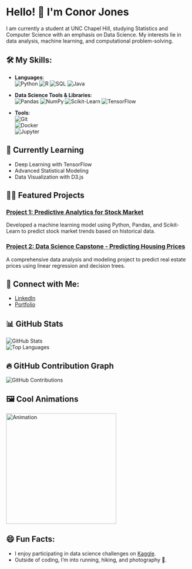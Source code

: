 # Hello! 👋 I'm Conor Jones  
I am currently a student at UNC Chapel Hill, studying Statistics and Computer Science with an emphasis on Data Science. My interests lie in data analysis, machine learning, and computational problem-solving.

## 🛠️ My Skills:
- **Languages**:  
  ![Python](https://img.shields.io/badge/Python-3.8-blue) 
  ![R](https://img.shields.io/badge/R-4.0.5-lightblue)
  ![SQL](https://img.shields.io/badge/SQL-PostgreSQL-blue)
  ![Java](https://img.shields.io/badge/Java-11-orange)

- **Data Science Tools & Libraries**:  
  ![Pandas](https://img.shields.io/badge/Pandas-1.3.0-green) 
  ![NumPy](https://img.shields.io/badge/NumPy-1.21-blue) 
  ![Scikit-Learn](https://img.shields.io/badge/Scikit--Learn-0.24-yellow) 
  ![TensorFlow](https://img.shields.io/badge/TensorFlow-2.5-orange)

- **Tools**:  
  ![Git](https://img.shields.io/badge/Git-2.30-red)  
  ![Docker](https://img.shields.io/badge/Docker-20.10-blue)  
  ![Jupyter](https://img.shields.io/badge/Jupyter-Notebook-orange)  

## 🌱 Currently Learning
- Deep Learning with TensorFlow
- Advanced Statistical Modeling
- Data Visualization with D3.js

## 🧑‍💻 Featured Projects
### [Project 1: Predictive Analytics for Stock Market](https://github.com/your-username/stock-market-predictor)  
Developed a machine learning model using Python, Pandas, and Scikit-Learn to predict stock market trends based on historical data.  

### [Project 2: Data Science Capstone - Predicting Housing Prices](https://github.com/your-username/housing-price-predictor)  
A comprehensive data analysis and modeling project to predict real estate prices using linear regression and decision trees.

## 🔗 Connect with Me:
- [LinkedIn](www.linkedin.com/in/conor-jones05)
- [Portfolio](https://conorjones05.github.io/)

## 📊 GitHub Stats
![GitHub Stats](https://github-readme-stats.vercel.app/api?conorjones05&show_icons=true&theme=radical)  
![Top Languages](https://github-readme-stats.vercel.app/api/top-langs/?conorjones05&layout=compact&theme=radical)

## 🔥 GitHub Contribution Graph
![GitHub Contributions](https://activity-graph.herokuapp.com/graph?conorjones05&theme=react-dark)

## 🖼️ Cool Animations
<img src="https://assets7.lottiefiles.com/packages/lf20_q5pk6p1k.json" alt="Animation" style="width: 300px;">

## 😄 Fun Facts:
- I enjoy participating in data science challenges on [Kaggle](https://www.kaggle.com/).
- Outside of coding, I’m into running, hiking, and photography 📸.
